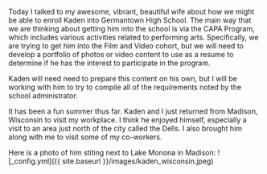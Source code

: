Today I talked to my awesome, vibrant, beautiful wife about how we might be able to enroll Kaden into Germantown High School. The main way that we are thinking about getting him into the school is via the CAPA Program, which includes various activities related to performing arts. Specifically, we are trying to get him into the Film and Video cohort, but we will need to develop a portfolio of photos or video content to use as a resume to determine if he has the interest to participate in the program.

Kaden will need need to prepare this content on his own, but I will be working with him to try to compile all of the requirements noted by the school administrator.

It has been a fun summer thus far. Kaden and I just returned from Madison, Wisconsin to visit my workplace. I think he enjoyed himself, especially a visit to an area just north of the city called the Dells. I also brought him along with me to visit some of my co-workers. 

Here is a photo of him stiting next to Lake Monona in Madison:
![_config.yml]({{ site.baseurl }}/images/kaden_wisconsin.jpeg)


